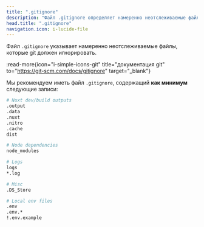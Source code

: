 ```yaml
---
title: ".gitignore"
description: "Файл .gitignore определяет намеренно неотслеживаемые файлы, которые git должен игнорировать."
head.title: ".gitignore"
navigation.icon: i-lucide-file
---
```


Файл `.gitignore` указывает намеренно неотслеживаемые файлы, которые git должен игнорировать.

:read-more{icon="i-simple-icons-git" title="документация git" to="https://git-scm.com/docs/gitignore" target="_blank"}

Мы рекомендуем иметь файл `.gitignore`, содержащий **как минимум** следующие записи:

```bash [.gitignore]
# Nuxt dev/build outputs
.output
.data
.nuxt
.nitro
.cache
dist

# Node dependencies
node_modules

# Logs
logs
*.log

# Misc
.DS_Store

# Local env files
.env
.env.*
!.env.example
```
